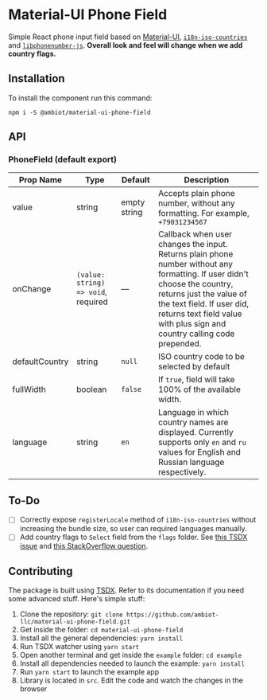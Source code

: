 # Material-UI Phone Field

Simple React phone input field based on [Material-UI](https://material-ui.com/), [`i18n-iso-countries`](https://www.npmjs.com/package/i18n-iso-countries) and [`libphonenumber-js`](https://www.npmjs.com/package/libphonenumber-js). **Overall look and feel will change when we add country flags.**

## Installation

To install the component run this command:

```
npm i -S @ambiot/material-ui-phone-field
```

## API

### PhoneField (default export)

| Prop Name      | Type                                | Default      | Description                                                                                                                                                                                                                                                    |
| -------------- | ----------------------------------- | ------------ | -------------------------------------------------------------------------------------------------------------------------------------------------------------------------------------------------------------------------------------------------------------- |
| value          | string                              | empty string | Accepts plain phone number, without any formatting. For example, `+79031234567`                                                                                                                                                                                |
| onChange       | `(value: string) => void`, required | —            | Callback when user changes the input. Returns plain phone number without any formatting. If user didn't choose the country, returns just the value of the text field. If user did, returns text field value with plus sign and country calling code prepended. |
| defaultCountry | string                              | `null`       | ISO country code to be selected by default                                                                                                                                                                                                                     |
| fullWidth      | boolean                             | `false`      | If `true`, field will take 100% of the available width.                                                                                                                                                                                                        |
| language       | string                              | `en`         | Language in which country names are displayed. Currently supports only `en` and `ru` values for English and Russian language respectively.                                                                                                                     |

## To-Do

- [ ] Correctly expose `registerLocale` method of `i18n-iso-countries` without increasing the bundle size, so user can required languages manually.
- [ ] Add country flags to `Select` field from the `flags` folder. See [this TSDX issue](https://github.com/jaredpalmer/tsdx/issues/533) and [this StackOverflow question](https://stackoverflow.com/questions/60560497/how-to-get-static-files-served-dynamically-with-rollup-and-work-along-with-node).

## Contributing

The package is built using [TSDX](https://github.com/jaredpalmer/tsdx). Refer to its documentation if you need some advanced stuff. Here's simple stuff:

1. Clone the repository: `git clone https://github.com/ambiot-llc/material-ui-phone-field.git`
2. Get inside the folder: `cd material-ui-phone-field`
3. Install all the general dependencies: `yarn install`
4. Run TSDX watcher using `yarn start`
5. Open another terminal and get inside the `example` folder: `cd example`
6. Install all dependencies needed to launch the example: `yarn install`
7. Run `yarn start` to launch the example app
8. Library is located in `src`. Edit the code and watch the changes in the browser
